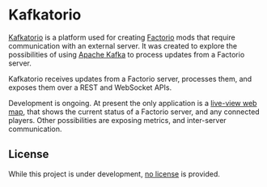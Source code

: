 # Kafkatorio

[Kafkatorio](https://github.com/adamko-dev/kafkatorio) is a platform used for creating
[Factorio](https://www.factorio.com/) mods that require communication with an external server.
It was created to explore the possibilities of using [Apache Kafka](https://kafka.apache.org/)
to process updates from a Factorio server.

Kafkatorio receives updates from a Factorio server, processes them, and exposes them over a REST
and WebSocket APIs.

Development is ongoing. At present the only application is a
[live-view web map](https://factorio.adamko.dev), that shows the current status of a Factorio
server, and any connected players. Other possibilities are exposing metrics, and inter-server
communication.

## License

While this project is under development, [no license](https://choosealicense.com/no-permission/)
is provided.
